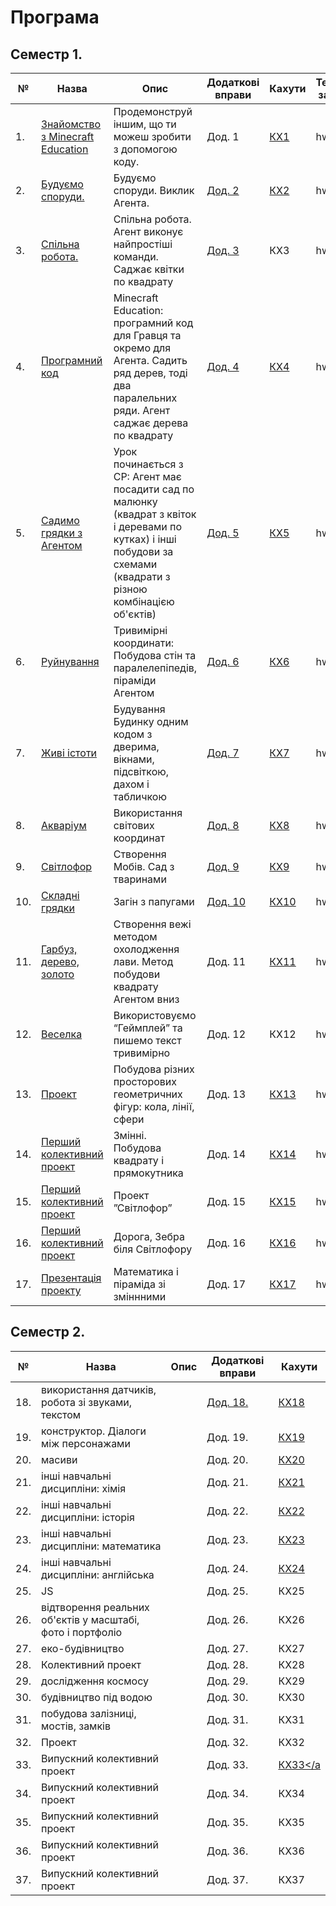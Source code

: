 # Програма
## Семестр 1.

|№|Назва|Опис|Додаткові вправи|Кахути|Тематичні завдання|
|---|---|---|---|---|---|
|1. |<a href = "../02textbook/lesson01">Знайомство з Minecraft Education </a> |Продемонструй іншим, що ти можеш зробити з допомогою коду.|Дод. 1|<a href = 'https://create.kahoot.it/share/1-minecraft/ea736e61-2a4c-4605-a115-14220833c706'>КХ1</a>|hw1|
|2. |<a href = "../02textbook/lesson02">Будуємо споруди.</a>| Будуємо споруди. Виклик Агента.|<a href = "../06additionaltasks#task2/">Дод. 2</a>|<a href = 'https://create.kahoot.it/share/minecraft-2/2319195d-9fee-4d6d-9516-7c368a8b89f8'>КХ2</a>|hw2|
|3. |<a href = "../02textbook/lesson03">Спільна робота.</a> | Спільна робота. Агент виконує найпростіші команди. Саджає квітки по квадрату |<a href = "../06additionaltasks#task3/">Дод. 3</a>|КХ3|hw3|
|4. |<a href = "../02textbook/lesson04">Програмний код</a> |Minecraft Education: програмний код для Гравця та окремо для Агента. Садить ряд дерев, тоді два паралельних ряди. Агент саджає дерева по квадрату |<a href = "../06additionaltasks#task4/">Дод. 4</a>|<a href = 'https://create.kahoot.it/share/minecraft-4/ece3aef7-a443-485b-85ab-783d1ca76e20'>КХ4</a>|hw4|
|5. |<a href = "../02textbook/lesson05">Садимо грядки з Агентом </a>|Урок починається з СР: Агент має посадити сад по малюнку (квадрат з квіток і деревами по кутках) і інші побудови за схемами (квадрати з різною комбінацією об'єктів)| <a href = "../06additionaltasks#task5/">Дод. 5</a>|<a href = 'https://create.kahoot.it/share/minecraft-5/992867c2-9d62-4584-a4a7-a1ca0c531efc'>КХ5</a>|hw5|
|6. |<a href = "../02textbook/lesson06">Руйнування</a>|Тривимірні координати: Побудова стін та  паралелепіпедів, піраміди Агентом|<a href = "../06additionaltasks#task6/">Дод. 6</a>|<a href = 'https://create.kahoot.it/share/minecraft-ee-6/4f3818f8-d446-49a0-822e-e68e2b18a51d'>КХ6</a>|hw6|
|7. |<a href = "../02textbook/lesson07">Живі істоти</a>|Будування Будинку одним кодом з дверима, вікнами, підсвіткою,  дахом і табличкою|<a href = "../06additionaltasks#task7/">Дод. 7</a>|<a href = 'https://create.kahoot.it/share/minecraft-ee-6/4f3818f8-d446-49a0-822e-e68e2b18a51d'>КХ7</a>|hw7|
|8. |<a href = "../02textbook/lesson08">Акваріум</a>|Використання світових координат|<a href = "../06additionaltasks#task8/">Дод. 8</a>|<a href = 'https://create.kahoot.it/share/minecraft-8/bd212547-7d32-4bd7-b2f9-f234f4d49b99'>КХ8</a>|hw8|
|9. |<a href = "../02textbook/lesson09">Світлофор</a>|Створення Мобів. Сад з тваринами|<a href = "../06additionaltasks#task9/">Дод. 9</a>|<a href = 'https://create.kahoot.it/share/minecraft-9/39201af2-d82c-41f4-8588-6e674ff113ff'>КХ9</a>|hw9|
|10.|<a href = "../02textbook/lesson10"> Складні грядки</a>|Загін з папугами|<a href = "../06additionaltasks#task10/">Дод. 10</a>|<a href = 'https://create.kahoot.it/share/minecraft-11/ab1fa7d1-f1e8-4c5e-8f93-d10d3e2e13fe'>КХ10</a>|hw10|
|11.|<a href = "../02textbook/lesson11"> Гарбуз, дерево, золото</a>|Створення вежі методом охолодження лави. Метод побудови квадрату Агентом вниз|Дод. 11|<a href = 'https://create.kahoot.it/share/minecraft-11/ab1fa7d1-f1e8-4c5e-8f93-d10d3e2e13fe'>КХ11</a>|hw11|
|12.|<a href = "../02textbook/lesson12"> Веселка|Використовуємо “Геймплей” та пишемо текст тривимірно</a>|Дод. 12|КХ12|hw12|
|13.|<a href = "../02textbook/lesson13"> Проект|Побудова різних просторових геометричних фігур: кола, лінії, сфери</a>|Дод. 13|<a href = 'https://create.kahoot.it/share/minecraft-13/3352d252-28c2-4011-8292-bfad8e7dd5bc'>КХ13</a>|hw13|
|14.|<a href = "../02textbook/lesson14"> Перший колективний проект|Змінні. Побудова квадрату і прямокутника</a>|Дод. 14|<a href = 'https://create.kahoot.it/share/minecraft-ee-14/bca2eeef-087f-4f52-9cb2-d4f90c8df09d'>КХ14</a>|hw14|
|15.|<a href = "../02textbook/lesson15"> Перший колективний проект</a>|Проект ”Світлофор”|Дод. 15|<a href = 'https://create.kahoot.it/share/minecraft-ee-15/f590ae7f-a66b-482d-9def-6ebaad8bf2ca'>КХ15</a>|hw15|
|16.|<a href = "../02textbook/lesson16"> Перший колективний проект</a>|Дорога, Зебра біля Світлофору|Дод. 16|<a href = 'https://create.kahoot.it/share/minecraft-ee-16/5e9a5b57-d896-46e1-ae2a-87c3fe319fd8'>КХ16</a>|hw16|
|17.|<a href = "../02textbook/lesson17"> Презентація проекту</a>|Математика і піраміда зі зміннними|Дод. 17|<a href = 'https://create.kahoot.it/share/minecraft-ee-16/5e9a5b57-d896-46e1-ae2a-87c3fe319fd8'>КХ17</a>|hw17|
## Семестр 2.
|№|Назва|Опис|Додаткові вправи|Кахути|
|---|---|---|---|--|
|18.| використання датчиків, робота зі звуками, текстом||<a href = ''>Дод. 18.</a>|<a href = ''>КХ18</a>|
|19.| конструктор. Діалоги між персонажами||Дод. 19.|<a href = ''>КХ19</a>|
|20.| масиви||Дод. 20.|<a href = ''>КХ20|
|21.| інші навчальні дисципліни: хімія||Дод. 21.|<a href = ''>КХ21</a>|
|22.| інші навчальні дисципліни: історія||Дод. 22.|<a href = ''>КХ22</a>|
|23.| інші навчальні дисципліни: математика||Дод. 23.|<a href = ''>КХ23</a>|
|24.| інші навчальні дисципліни: англійська||Дод. 24.|<a href = ''>КХ24</a>|
|25.| JS||Дод. 25.|КХ25|
|26.| відтворення реальних об'єктів у масштабі, фото і портфоліо||Дод. 26.|КХ26|
|27.| еко-будівництво||Дод. 27.|КХ27|
|28.| Колективний проект||Дод. 28.|КХ28|
|29.| дослідження космосу||Дод. 29.|КХ29|
|30.| будівництво під водою||Дод. 30.|КХ30|
|31.| побудова залізниці, мостів, замків ||Дод. 31.|КХ31|
|32.| Проект||Дод. 32.|КХ32|
|33.| Випускний колективний проект||Дод. 33.|<a href = ''>КХ33</a|
|34.| Випускний колективний проект||Дод. 34.|КХ34|
|35.| Випускний колективний проект||Дод. 35.|КХ35|
|36.| Випускний колективний проект||Дод. 36.|КХ36|
|37.| Випускний колективний проект||Дод. 37.|КХ37|

